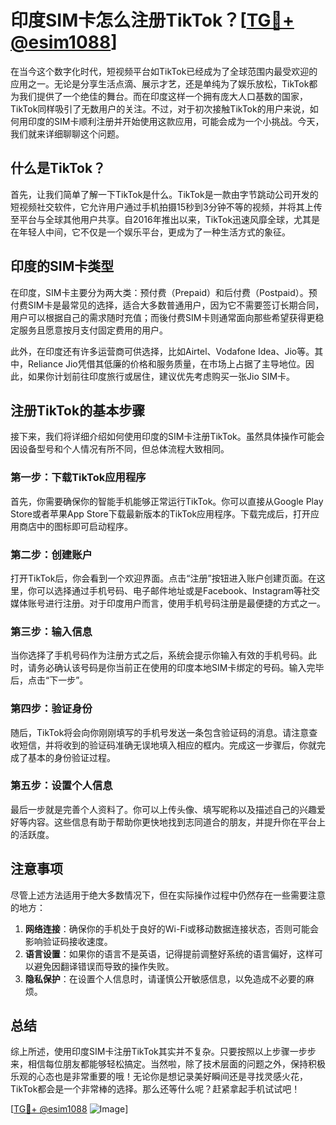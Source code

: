 # 印度SIM卡怎么注册TikTok？[[TG💪+ @esim1088](https://t.me/s/esim1088)]

在当今这个数字化时代，短视频平台如TikTok已经成为了全球范围内最受欢迎的应用之一。无论是分享生活点滴、展示才艺，还是单纯为了娱乐放松，TikTok都为我们提供了一个绝佳的舞台。而在印度这样一个拥有庞大人口基数的国家，TikTok同样吸引了无数用户的关注。不过，对于初次接触TikTok的用户来说，如何用印度的SIM卡顺利注册并开始使用这款应用，可能会成为一个小挑战。今天，我们就来详细聊聊这个问题。

## 什么是TikTok？

首先，让我们简单了解一下TikTok是什么。TikTok是一款由字节跳动公司开发的短视频社交软件，它允许用户通过手机拍摄15秒到3分钟不等的视频，并将其上传至平台与全球其他用户共享。自2016年推出以来，TikTok迅速风靡全球，尤其是在年轻人中间，它不仅是一个娱乐平台，更成为了一种生活方式的象征。

## 印度的SIM卡类型

在印度，SIM卡主要分为两大类：预付费（Prepaid）和后付费（Postpaid）。预付费SIM卡是最常见的选择，适合大多数普通用户，因为它不需要签订长期合同，用户可以根据自己的需求随时充值；而後付费SIM卡则通常面向那些希望获得更稳定服务且愿意按月支付固定费用的用户。

此外，在印度还有许多运营商可供选择，比如Airtel、Vodafone Idea、Jio等。其中，Reliance Jio凭借其低廉的价格和服务质量，在市场上占据了主导地位。因此，如果你计划前往印度旅行或居住，建议优先考虑购买一张Jio SIM卡。

## 注册TikTok的基本步骤

接下来，我们将详细介绍如何使用印度的SIM卡注册TikTok。虽然具体操作可能会因设备型号和个人情况有所不同，但总体流程大致相同。

### 第一步：下载TikTok应用程序

首先，你需要确保你的智能手机能够正常运行TikTok。你可以直接从Google Play Store或者苹果App Store下载最新版本的TikTok应用程序。下载完成后，打开应用商店中的图标即可启动程序。

### 第二步：创建账户

打开TikTok后，你会看到一个欢迎界面。点击“注册”按钮进入账户创建页面。在这里，你可以选择通过手机号码、电子邮件地址或是Facebook、Instagram等社交媒体账号进行注册。对于印度用户而言，使用手机号码注册是最便捷的方式之一。

### 第三步：输入信息

当你选择了手机号码作为注册方式之后，系统会提示你输入有效的手机号码。此时，请务必确认该号码是你当前正在使用的印度本地SIM卡绑定的号码。输入完毕后，点击“下一步”。

### 第四步：验证身份

随后，TikTok将会向你刚刚填写的手机号发送一条包含验证码的消息。请注意查收短信，并将收到的验证码准确无误地填入相应的框内。完成这一步骤后，你就完成了基本的身份验证过程。

### 第五步：设置个人信息

最后一步就是完善个人资料了。你可以上传头像、填写昵称以及描述自己的兴趣爱好等内容。这些信息有助于帮助你更快地找到志同道合的朋友，并提升你在平台上的活跃度。

## 注意事项

尽管上述方法适用于绝大多数情况下，但在实际操作过程中仍然存在一些需要注意的地方：

1. **网络连接**：确保你的手机处于良好的Wi-Fi或移动数据连接状态，否则可能会影响验证码接收速度。
2. **语言设置**：如果你的语言不是英语，记得提前调整好系统的语言偏好，这样可以避免因翻译错误而导致的操作失败。
3. **隐私保护**：在设置个人信息时，请谨慎公开敏感信息，以免造成不必要的麻烦。

## 总结

综上所述，使用印度SIM卡注册TikTok其实并不复杂。只要按照以上步骤一步步来，相信每位朋友都能够轻松搞定。当然啦，除了技术层面的问题之外，保持积极乐观的心态也是非常重要的哦！无论你是想记录美好瞬间还是寻找灵感火花，TikTok都会是一个非常棒的选择。那么还等什么呢？赶紧拿起手机试试吧！

[[TG💪+ @esim1088](https://t.me/s/esim1088) ![Image](https://i.postimg.cc/4NQfJmqS/Snipaste-2025-05-13-00-14-12.png)]